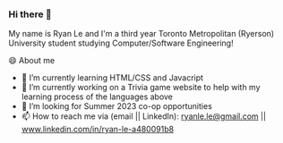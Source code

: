 ### Hi there 👋

<!--
**ryan1le/ryan1le** is a ✨ _special_ ✨ repository because its `README.md` (this file) appears on your GitHub profile.

Here are some ideas to get you started:

- 🔭 I’m currently working on ...
- 🌱 I’m currently learning ...
- 👯 I’m looking to collaborate on ...
- 🤔 I’m looking for help with ...
- 💬 Ask me about ...
- 📫 How to reach me: ...
- 😄 Pronouns: ...
- ⚡ Fun fact: ...
-->

My name is Ryan Le and I'm a third year Toronto Metropolitan (Ryerson) University student studying Computer/Software Engineering!

😄 About me

- 🌱 I’m currently learning HTML/CSS and Javacript
- 🔭 I’m currently working on a Trivia game website to help with my learning process of the languages above
- 🤔 I’m looking for Summer 2023 co-op opportunities 
- 📫 How to reach me via (email || LinkedIn): ryanle.le@gmail.com || www.linkedin.com/in/ryan-le-a480091b8
